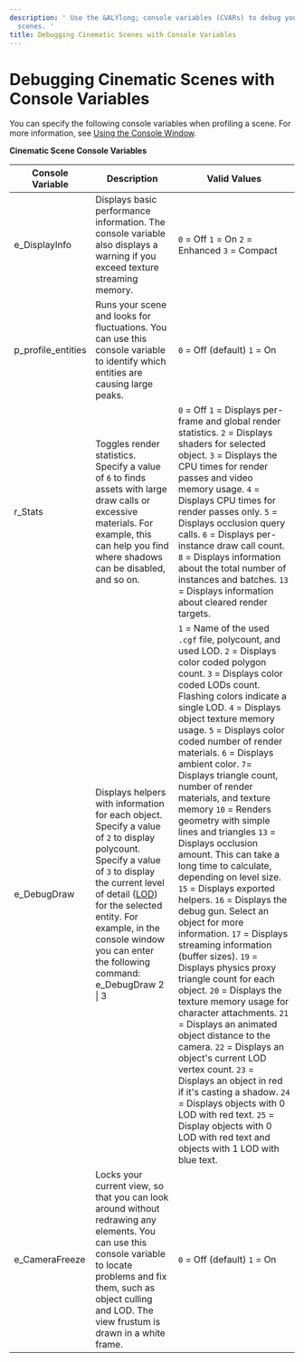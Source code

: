 ```yaml
---
description: ' Use the &ALYlong; console variables (CVARs) to debug your cinematic
  scenes. '
title: Debugging Cinematic Scenes with Console Variables
---
```

# Debugging Cinematic Scenes with Console Variables<a name="cinematics-debugging"></a>

You can specify the following console variables when profiling a scene\. For more information, see [Using the Console Window](/docs/userguide/console-intro.md)\.


**Cinematic Scene Console Variables**  

| Console Variable | Description | Valid Values | 
| --- | --- | --- | 
| e\_DisplayInfo |  Displays basic performance information\. The console variable also displays a warning if you exceed texture streaming memory\.  |  `0` = Off `1` = On `2` = Enhanced `3` = Compact  | 
| p\_profile\_entities |  Runs your scene and looks for fluctuations\. You can use this console variable to identify which entities are causing large peaks\.  |  `0` = Off \(default\) `1` = On   | 
| r\_Stats |  Toggles render statistics\. Specify a value of `6` to finds assets with large draw calls or excessive materials\.  For example, this can help you find where shadows can be disabled, and so on\.  |  `0` = Off `1` = Displays per\-frame and global render statistics\. `2` = Displays shaders for selected object\. `3` = Displays the CPU times for render passes and video memory usage\. `4` = Displays CPU times for render passes only\. `5` = Displays occlusion query calls\. `6` = Displays per\-instance draw call count\. `8` = Displays information about the total number of instances and batches\. `13` = Displays information about cleared render targets\.  | 
| e\_DebugDraw |  Displays helpers with information for each object\. Specify a value of `2` to display polycount\. Specify a value of `3` to display the current level of detail \([LOD](https://docs.aws.amazon.com/lumberyard/latest/userguide/ly-glos-chap.html#lod)\) for the selected entity\. For example, in the console window you can enter the following command:  e\_DebugDraw 2 \| 3  |   `1` = Name of the used `.cgf` file, polycount, and used LOD\.  `2` = Displays color coded polygon count\.  `3` = Displays color coded LODs count\. Flashing colors indicate a single LOD\.  `4` = Displays object texture memory usage\.  `5` = Displays color coded number of render materials\.  `6` = Displays ambient color\.  `7`= Displays triangle count, number of render materials, and texture memory `10` = Renders geometry with simple lines and triangles `13` = Displays occlusion amount\.   This can take a long time to calculate, depending on level size\.   `15` = Displays exported helpers\. `16` = Displays the debug gun\. Select an object for more information\. `17` = Displays streaming information \(buffer sizes\)\. `19` = Displays physics proxy triangle count for each object\. `20` = Displays the texture memory usage for character attachments\. `21` = Displays an animated object distance to the camera\. `22` = Displays an object's current LOD vertex count\. `23` = Displays an object in red if it's casting a shadow\. `24` = Displays objects with 0 LOD with red text\. `25` = Display objects with 0 LOD with red text and objects with 1 LOD with blue text\.  | 
| e\_CameraFreeze |  Locks your current view, so that you can look around without redrawing any elements\. You can use this console variable to locate problems and fix them, such as object culling and LOD\. The view frustum is drawn in a white frame\.  |  `0` = Off \(default\) `1` = On   | 